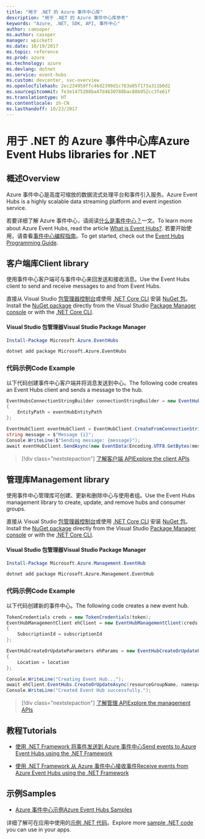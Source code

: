 ```yaml
---
title: "用于 .NET 的 Azure 事件中心库"
description: "用于 .NET 的 Azure 事件中心库参考"
keywords: "Azure, .NET, SDK, API, 事件中心"
author: camsoper
ms.author: casoper
manager: wpickett
ms.date: 10/19/2017
ms.topic: reference
ms.prod: azure
ms.technology: azure
ms.devlang: dotnet
ms.service: event-hubs
ms.custom: devcenter, svc-overview
ms.openlocfilehash: 2ec234959ffc46d2399d1c763e05f173a311b0d2
ms.sourcegitcommit: fe3e1475208ba47d4630788bac88b952cc3fe61f
ms.translationtype: HT
ms.contentlocale: zh-CN
ms.lasthandoff: 10/23/2017
---
```

# <a name="azure-event-hubs-libraries-for-net"></a><span data-ttu-id="98380-104">用于 .NET 的 Azure 事件中心库</span><span class="sxs-lookup"><span data-stu-id="98380-104">Azure Event Hubs libraries for .NET</span></span>

## <a name="overview"></a><span data-ttu-id="98380-105">概述</span><span class="sxs-lookup"><span data-stu-id="98380-105">Overview</span></span>

<span data-ttu-id="98380-106">Azure 事件中心是高度可缩放的数据流式处理平台和事件引入服务。</span><span class="sxs-lookup"><span data-stu-id="98380-106">Azure Event Hubs is a highly scalable data streaming platform and event ingestion service.</span></span>

<span data-ttu-id="98380-107">若要详细了解 Azure 事件中心，请阅读[什么是事件中心？](/azure/event-hubs/event-hubs-what-is-event-hubs)一文。</span><span class="sxs-lookup"><span data-stu-id="98380-107">To learn more about Azure Event Hubs, read the article [What is Event Hubs?](/azure/event-hubs/event-hubs-what-is-event-hubs).</span></span>  <span data-ttu-id="98380-108">若要开始使用，请查看[事件中心编程指南](/azure/event-hubs/event-hubs-programming-guide)。</span><span class="sxs-lookup"><span data-stu-id="98380-108">To get started, check out the [Event Hubs Programming Guide](/azure/event-hubs/event-hubs-programming-guide).</span></span>

## <a name="client-library"></a><span data-ttu-id="98380-109">客户端库</span><span class="sxs-lookup"><span data-stu-id="98380-109">Client library</span></span>

<span data-ttu-id="98380-110">使用事件中心客户端可与事件中心来回发送和接收消息。</span><span class="sxs-lookup"><span data-stu-id="98380-110">Use the Event Hubs client to send and receive messages to and from Event Hubs.</span></span>

<span data-ttu-id="98380-111">直接从 Visual Studio [包管理器控制台][PackageManager]或使用 [.NET Core CLI][DotNetCLI] 安装 [NuGet 包](https://www.nuget.org/packages/Microsoft.Azure.EventHubs)。</span><span class="sxs-lookup"><span data-stu-id="98380-111">Install the [NuGet package](https://www.nuget.org/packages/Microsoft.Azure.EventHubs) directly from the Visual Studio [Package Manager console][PackageManager] or with the [.NET Core CLI][DotNetCLI].</span></span>

#### <a name="visual-studio-package-manager"></a><span data-ttu-id="98380-112">Visual Studio 包管理器</span><span class="sxs-lookup"><span data-stu-id="98380-112">Visual Studio Package Manager</span></span>

```powershell
Install-Package Microsoft.Azure.EventHubs
```

```bash
dotnet add package Microsoft.Azure.EventHubs
```

### <a name="code-example"></a><span data-ttu-id="98380-113">代码示例</span><span class="sxs-lookup"><span data-stu-id="98380-113">Code Example</span></span>

<span data-ttu-id="98380-114">以下代码创建事件中心客户端并将消息发送到中心。</span><span class="sxs-lookup"><span data-stu-id="98380-114">The following code creates an Event Hubs client and sends a message to the hub.</span></span>

```csharp
EventHubsConnectionStringBuilder connectionStringBuilder = new EventHubsConnectionStringBuilder(eventHubConnectionString)
{
    EntityPath = eventHubEntityPath
};

EventHubClient eventHubClient = EventHubClient.CreateFromConnectionString(connectionStringBuilder.ToString());
string message = $"Message {i}";
Console.WriteLine($"Sending message: {message}");
await eventHubClient.SendAsync(new EventData(Encoding.UTF8.GetBytes(message)));
```

> [!div class="nextstepaction"]
> [<span data-ttu-id="98380-115">了解客户端 API</span><span class="sxs-lookup"><span data-stu-id="98380-115">Explore the client APIs</span></span>](/dotnet/api/overview/azure/eventhub/client)

## <a name="management-library"></a><span data-ttu-id="98380-116">管理库</span><span class="sxs-lookup"><span data-stu-id="98380-116">Management library</span></span>

<span data-ttu-id="98380-117">使用事件中心管理库可创建、更新和删除中心与使用者组。</span><span class="sxs-lookup"><span data-stu-id="98380-117">Use the Event Hubs management library to create, update, and remove hubs and consumer groups.</span></span>

<span data-ttu-id="98380-118">直接从 Visual Studio [包管理器控制台][PackageManager]或使用 [.NET Core CLI][DotNetCLI] 安装 [NuGet 包](https://www.nuget.org/packages/Microsoft.Azure.Management.EventHub)。</span><span class="sxs-lookup"><span data-stu-id="98380-118">Install the [NuGet package](https://www.nuget.org/packages/Microsoft.Azure.Management.EventHub) directly from the Visual Studio [Package Manager console][PackageManager] or with the [.NET Core CLI][DotNetCLI].</span></span>

#### <a name="visual-studio-package-manager"></a><span data-ttu-id="98380-119">Visual Studio 包管理器</span><span class="sxs-lookup"><span data-stu-id="98380-119">Visual Studio Package Manager</span></span>

```powershell
Install-Package Microsoft.Azure.Management.EventHub
```

```bash
dotnet add package Microsoft.Azure.Management.EventHub
```

### <a name="code-example"></a><span data-ttu-id="98380-120">代码示例</span><span class="sxs-lookup"><span data-stu-id="98380-120">Code Example</span></span>

<span data-ttu-id="98380-121">以下代码创建新的事件中心。</span><span class="sxs-lookup"><span data-stu-id="98380-121">The following code creates a new event hub.</span></span>

```csharp
TokenCredentials creds = new TokenCredentials(token);
EventHubManagementClient ehClient = new EventHubManagementClient(creds)
{
    SubscriptionId = subscriptionId
};

EventHubCreateOrUpdateParameters ehParams = new EventHubCreateOrUpdateParameters()
{
    Location = location
};

Console.WriteLine("Creating Event Hub...");
await ehClient.EventHubs.CreateOrUpdateAsync(resourceGroupName, namespaceName, EventHubName, ehParams);
Console.WriteLine("Created Event Hub successfully.");
```

> [!div class="nextstepaction"]
> [<span data-ttu-id="98380-122">了解管理 API</span><span class="sxs-lookup"><span data-stu-id="98380-122">Explore the management APIs</span></span>](/dotnet/api/overview/azure/eventhub/management)

## <a name="tutorials"></a><span data-ttu-id="98380-123">教程</span><span class="sxs-lookup"><span data-stu-id="98380-123">Tutorials</span></span>

* [<span data-ttu-id="98380-124">使用 .NET Framework 将事件发送到 Azure 事件中心</span><span class="sxs-lookup"><span data-stu-id="98380-124">Send events to Azure Event Hubs using the .NET Framework</span></span>](/azure/event-hubs/event-hubs-dotnet-framework-getstarted-send)

* [<span data-ttu-id="98380-125">使用 .NET Framework 从 Azure 事件中心接收事件</span><span class="sxs-lookup"><span data-stu-id="98380-125">Receive events from Azure Event Hubs using the .NET Framework</span></span>](/azure/event-hubs/event-hubs-dotnet-framework-getstarted-receive-eph)

## <a name="samples"></a><span data-ttu-id="98380-126">示例</span><span class="sxs-lookup"><span data-stu-id="98380-126">Samples</span></span>

* [<span data-ttu-id="98380-127">Azure 事件中心示例</span><span class="sxs-lookup"><span data-stu-id="98380-127">Azure Event Hubs Samples</span></span>](https://github.com/Azure/azure-event-hubs/tree/master/samples)

<span data-ttu-id="98380-128">详细了解可在应用中使用的[示例 .NET 代码](https://azure.microsoft.com/resources/samples/?platform=dotnet)。</span><span class="sxs-lookup"><span data-stu-id="98380-128">Explore more [sample .NET code](https://azure.microsoft.com/resources/samples/?platform=dotnet) you can use in your apps.</span></span>

[PackageManager]: https://docs.microsoft.com/nuget/tools/package-manager-console
[DotNetCLI]: https://docs.microsoft.com/dotnet/core/tools/dotnet-add-package
